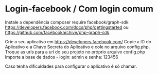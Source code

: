 # Login-facebook / Com login comum

Instale a dependência composer require facebook/graph-sdk  
https://developers.facebook.com/docs/php/gettingstarted  ou  https://github.com/facebookarchive/php-graph-sdk

Crie o seu aplicativo em https://developers.facebook.com/
  Copie a ID do Aplicativo e a Chave Secreta do Aplicativo e cole no arquivo config.php.
  Troque as urls para a url do seu projeto no próprio arquivo config.php
  Importe a base de dados - login: admin e senha: 123456
  
Caso tenha dificuldades para configurar o aplicativo é só chamar.
